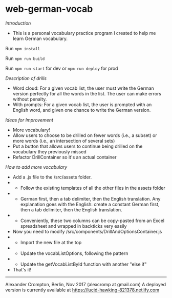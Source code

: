 # web-german-vocab

_Introduction_

* This is a personal vocabulary practice program I created to help me learn German vocabulary.

Run ``npm install``

Run ``npm run build``

Run ``npm run start`` for dev or ``npm run deploy`` for prod 

_Description of drills_

* Word cloud: For a given vocab list, the user must write the German version perfectly for all the words in the list. The user can make errors without penalty.
* With prompts: For a given vocab list, the user is prompted with an English word, and given one chance to write the German version.

_Ideas for Improvement_
* More vocabulary!
* Allow users to choose to be drilled on fewer words (i.e., a subset) or more words (i.e., an intersection of several sets)
* Put a button that allows users to continue being drilled on the vocabulary they previously missed
* Refactor DrillContainer so it's an actual container

_How to add more vocabulary_

* Add a .js file to the /src/assets folder.
* * Follow the existing templates of all the other files in the assets folder
* * German first, then a tab delimiter, then the English translation. Any explanation goes with the English: create a constant German first, then a tab delimiter, then the English translation.
* * Conveniently, these two columns can be copy-pasted from an Excel spreadsheet and wrapped in backticks very easily
* Now you need to modify /src/components/DrillAndOptionsContainer.js
* * Import the new file at the top
* * Update the vocabListOptions, following the pattern
* * Update the getVocabListById function with another "else if" 
* That's it!

__________________________________________________________
Alexander Crompton, Berlin, Nov 2017 (alexcromp at gmail.com)
A deployed version is currently available at https://lucid-hawking-821378.netlify.com
